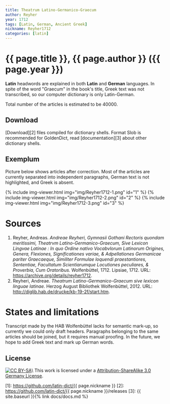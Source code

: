 ```yaml
---
title: Theatrum Latino-Germanico-Graecum
author: Reyher
year: 1712
tags: [Latin, German, Ancient Greek]
nickname: Reyher1712
categories: [latin]
---
```

# {{ page.title }}, {{ page.author }} ({{ page.year }})

**Latin** headwords are explained in both **Latin** and **German** languages. In spite of the word "Graecum" in the book's title, Greek text was not transcribed, so our computer dictionary is only Latin-German.

Total number of the articles is estimated to be 40000.


## Download

[Download][2] files compiled for dictionary shells. Format Slob is recommended for GoldenDict, read [documentation][3] about other dictionary shells.


## Exemplum

Picture below shows articles after correction. Most of the articles are currently separated into independent paragraphs, German text is not highlighted, and Greek is absent.

{% include img-viewer.html img="img/Reyher1712-1.png" id="1" %}
{% include img-viewer.html img="img/Reyher1712-2.png" id="2" %}
{% include img-viewer.html img="img/Reyher1712-3.png" id="3" %}


# Sources

1. Reyher, Andreas. _Andreae Reyheri, Gymnasii Gothani Rectoris quondam meritissimi, Theatrvm Latino-Germanico-Graecum, Sive Lexicon Lingvae Latinae : In quo Ordine nativo Vocabvlorum Latinorum Origines, Genera, Flexiones, Significationes variae, & Adpellationes Germanicae pariter Graecaeque, Similiter Formulae loquendi praestantiores, Sententiae, Facultatum Scientiarumque Locutiones peculiares, & Proverbia, Cum Oratoribus._ Wolfenbüttel, 1712. Lipsiae, 1712. URL: <https://archive.org/details/reyher1712>.
1. Reyheri, Andreae. _Theatrum Latino-Germanico-Graecum sive lexicon linguae latinae._ Herzog August Bibliothek Wolfenbüttel, 2012. URL: <http://diglib.hab.de/drucke/kb-19-2f/start.htm>.


# States and limitations

Transcript made by the HAB Wolfenbüttel lacks for semantic mark-up, so currently we could only draft headers. Paragraphs belonging to the same articles should be joined, but it requires manual proofing. In the future, we hope to add Greek text and mark up German words.


## License

[![CC BY-SA](https://i.creativecommons.org/l/by-sa/3.0/88x31.png)](https://creativecommons.org/licenses/by-sa/3.0/de/)\\
This work is licensed under a [Attribution-ShareAlike 3.0 Germany License](https://creativecommons.org/licenses/by-sa/3.0/de/).


[1]: https://github.com/latin-dict/{{ page.nickname }}
[2]: https://github.com/latin-dict/{{ page.nickname }}/releases
[3]: {{ site.baseurl }}{% link docs/docs.md %}
